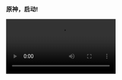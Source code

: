 ### 原神，启动!

![原神，启动](https://act-webstatic.mihoyo.com/puzzle/hk4e/pz_K_ZByIfMVN/resource/puzzle/2024/04/23/d466955dabefedc6ecc7a2ffa0ac6141_6841073959267104816.mp4?x-oss-process=video/snapshot,t_1,f_jpg,m_fast)
